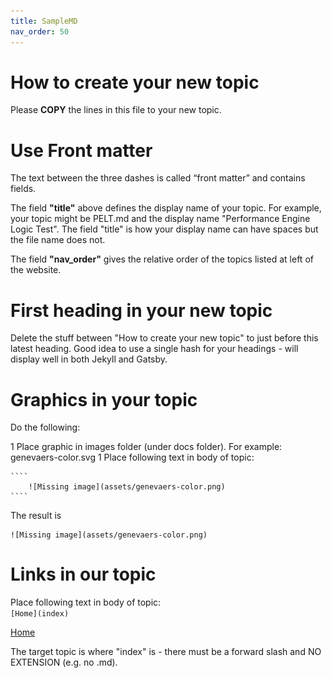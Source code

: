 ```yaml
---
title: SampleMD
nav_order: 50
---
```

# How to create your new topic
Please **COPY** the lines in this file to your new topic.  

# Use Front matter
The text between the three dashes is called “front matter” and contains fields.

The field **"title"** above defines the display name of your topic.
For example, your topic might be PELT.md and the display name "Performance Engine Logic Test". 
The field "title" is how your display name can have spaces but the file name does not.

The field **"nav_order"** gives the relative order of the topics listed at left of the website.

# First heading in your new topic
Delete the stuff between "How to create your new topic" to just before this latest heading.  Good idea to use a single hash for your headings - will display well in both Jekyll and Gatsby.

# Graphics in your topic

Do the following:

1  Place graphic in images folder (under docs folder). For example: genevaers-color.svg
1  Place following text in body of topic: 

    ```` 
        ![Missing image](assets/genevaers-color.png)
    ```` 

The result is

    ![Missing image](assets/genevaers-color.png)

# Links in our topic

Place following text in body of topic:  
    ````
        [Home](index)
    ````

[Home](index)

The target topic is where "index" is - there must be a forward slash and NO EXTENSION (e.g. no .md).

